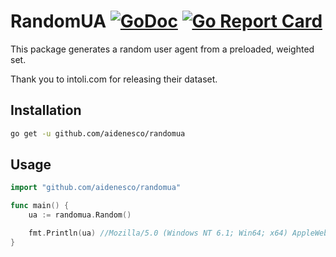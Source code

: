 # RandomUA [![GoDoc](https://godoc.org/github.com/aidenesco/randomua?status.svg)](https://godoc.org/github.com/aidenesco/randomua) [![Go Report Card](https://goreportcard.com/badge/github.com/aidenesco/randomua)](https://goreportcard.com/report/github.com/aidenesco/randomua)
This package generates a random user agent from a preloaded, weighted set.

Thank you to intoli.com for releasing their dataset.

## Installation
```sh
go get -u github.com/aidenesco/randomua
```

## Usage

```go
import "github.com/aidenesco/randomua"

func main() {
    ua := randomua.Random()

    fmt.Println(ua) //Mozilla/5.0 (Windows NT 6.1; Win64; x64) AppleWebKit/537.36 (KHTML, like Gecko) Chrome/79.0.3945.117 Safari/537.36
}
```

